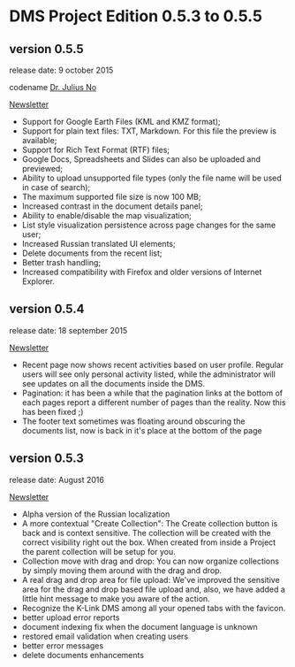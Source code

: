 # DMS Project Edition 0.5.3 to 0.5.5

## version 0.5.5 

release date: 9 october 2015

codename [Dr. Julius No](https://en.wikipedia.org/wiki/Julius_No)

[Newsletter](http://us11.campaign-archive1.com/?u=dfc926b292db1ce9e1315460d&id=11eeda482f)

- Support for Google Earth Files (KML and KMZ format);
- Support for plain text files: TXT, Markdown. For this file the preview is available;
- Support for Rich Text Format (RTF) files;
- Google Docs, Spreadsheets and Slides can also be uploaded and previewed;
- Ability to upload unsupported file types (only the file name will be used in case of search);
- The maximum supported file size is now 100 MB;
- Increased contrast in the document details panel;
- Ability to enable/disable the map visualization;
- List style visualization persistence across page changes for the same user;
- Increased Russian translated UI elements;
- Delete documents from the recent list;
- Better trash handling;
- Increased compatibility with Firefox and older versions of Internet Explorer.


## version 0.5.4

release date: 18 september 2015

[Newsletter](http://us11.campaign-archive2.com/?u=dfc926b292db1ce9e1315460d&id=f8a49c9d23)

- Recent page now shows recent activities based on user profile. Regular users will see only personal activity listed, while the administrator will see updates on all the documents inside the DMS.
- Pagination: it has been a while that the pagination links at the bottom of each pages report a different number of pages than the reality. Now this has been fixed ;)
- The footer text sometimes was floating around obscuring the documents list, now is back in it's place at the bottom of the page

## version 0.5.3

release date: August 2016

[Newsletter](http://us11.campaign-archive1.com/?u=dfc926b292db1ce9e1315460d&id=7665f87c5a)

- Alpha version of the Russian localization
- A more contextual "Create Collection": The Create collection button is back and is context sensitive. The collection will be created with the correct visibility right out the box. When created from inside a Project the parent collection will be setup for you.
- Collection move with drag and drop: You can now organize collections by simply moving them around with the drag and drop.
- A real drag and drop area for file upload: We've improved the sensitive area for the drag and drop based file upload and, also, we have added a little hint message to make you aware of the action.
- Recognize the K-Link DMS among all your opened tabs with the favicon.
- better upload error reports
- document indexing fix when the document language is unknown
- restored email validation when creating users
- better error messages
- delete documents enhancements
